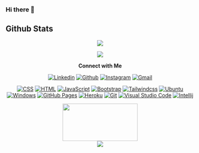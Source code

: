 ### Hi there 👋



## Github Stats
<p align="center">
<img src="https://github-readme-stats.vercel.app/api?username=s-polat&&show_icons=true&count_private=true&theme=github_dark">
</p>	
<p align="center">
<img src="https://github-readme-stats.vercel.app/api/top-langs/?username=s-polat&layout=compact&theme=github_dark"/>
</p>



<p align="center">
	<b>Connect with Me</b>
 </p>
<p align="center">
  <a href="https://linkedin.com/in/sıddık-polat-a166b8199"><img alt="Linkedin" title="" src="https://img.shields.io/badge/LinkedIn-0077B5?style=for-the-badge&logo=linkedin&logoColor=white"></a>
  <a href="https://github.com/s-polat"><img alt="Github" title="" src="https://img.shields.io/badge/GitHub-100000?style=for-the-badge&logo=github&logoColor=white"></a>
  <a href="https://instagram.com/spolatde"><img alt="Instagram" title="" src="https://img.shields.io/badge/Instagram-E4405F?style=for-the-badge&logo=instagram&logoColor=white"></a>
  <a href="mailto:spolatde@gmail.com"><img alt="Gmail" title="" src="https://img.shields.io/badge/Gmail-D14836?style=for-the-badge&logo=gmail&logoColor=white"></a>
 </p>
 
<p align="center">
   	<a href="#"><img alt="CSS" src="https://img.shields.io/badge/CSS%20-%231572B6.svg?logo=css3&logoColor=white"></a>
    	<a href="#"><img alt="HTML" src="https://img.shields.io/badge/HTML%20-%23E34F26.svg?logo=html5&logoColor=white"></a>
    	<a href="#"><img alt="JavaScript" src="https://img.shields.io/badge/JavaScript%20-%23F7DF1E.svg?logo=javascript&logoColor=black"></a>
	<a href="#"><img alt="Bootstrap" src="https://img.shields.io/badge/Bootstrap-563D7C?logo=bootstrap&logoColor=white"></a>
   	<a href="#"><img alt="Tailwindcss" src="https://img.shields.io/badge/tailwindcss-%2338B2AC.svg?logo=tailwindcss&logoColor=white"></a>
	<a href="#"><img alt="Ubuntu" src="https://img.shields.io/badge/Ubuntu_Linux-557C94?logo=ubuntu-linux&logoColor=white"></a>
	<a href="#"><img alt="Windows" src="https://img.shields.io/badge/Windows-0078D6?logo=windows&logoColor=white"></a>
	<a href="#"><img alt="GitHub Pages" src="https://img.shields.io/badge/GitHub%20Pages-%23327FC7.svg?logo=github&logoColor=white"></a>
    	<a href="#"><img alt="Heroku" src="https://img.shields.io/badge/Heroku%20-%23430098.svg?logo=heroku&logoColor=white"></a>
	<a href="#"><img alt="Git" src="https://img.shields.io/badge/Git%20-%23F05033.svg?logo=git&logoColor=white"></a>
  	<a href="#"><img alt="Visual Studio Code" src="https://img.shields.io/badge/Visual%20Studio%20Code-0078d7.svg?logo=visual-studio-code&logoColor=white"></a>
	<a href="#"><img alt="Intellij" src="https://img.shields.io/badge/IntelliJ&nbsp;IDEA-000000.svg?logo=intellij-idea&logoColor=white"></a>
</p>




<p align="center">
  <img width="200" height="100" src="https://math.sun.ac.za/prodinger/thanks.gif">
	<br/>
	<img src="https://profile-counter.glitch.me/s-polat/count.svg" />
</p>
